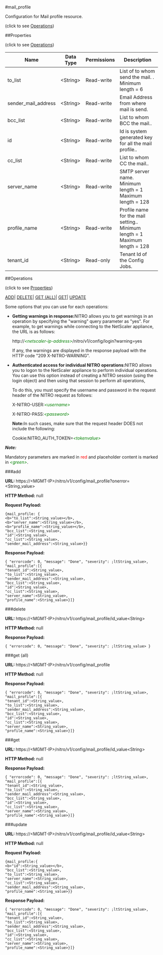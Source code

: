 #mail_profile



Configuration for Mail profile resource.

<span>(click to see [Operations](#operations))</span>



##Properties 

<span>(click to see [Operations](#operations))</span>





<table><thead><tr><th>Name</th><th>Data Type</th><th>Permissions</th><th>Description</th></tr></thead><tbody><tr><td>to_list</td><td>&lt;String></td><td>Read-write</td><td>List of to whom send the mail. .<br>Minimum length = 6</td></tr><tr><td>sender_mail_address</td><td>&lt;String></td><td>Read-write</td><td>Email Address from where mail is send.</td></tr><tr><td>bcc_list</td><td>&lt;String></td><td>Read-write</td><td>List to whom BCC the mail..</td></tr><tr><td>id</td><td>&lt;String></td><td>Read-write</td><td>Id is system generated key for all the mail profile..</td></tr><tr><td>cc_list</td><td>&lt;String></td><td>Read-write</td><td>List to whom CC the mail..</td></tr><tr><td>server_name</td><td>&lt;String></td><td>Read-write</td><td>SMTP server name.<br>Minimum length = 1<br>Maximum length = 128</td></tr><tr><td>profile_name</td><td>&lt;String></td><td>Read-write</td><td>Profile name for the mail setting..<br>Minimum length = 1<br>Maximum length = 128</td></tr><tr><td>tenant_id</td><td>&lt;String></td><td>Read-only</td><td>Tenant Id of the Config Jobs.</td></tr></tbody></table>

##Operations 

<span>(click to see [Properties](#properties))</span>





[ADD](#add)| [DELETE](#delete)| [GET (ALL)](#get-all)| [GET](#get)| [UPDATE](#update)





Some options that you can use for each operations:

<ul><li><p><b>Getting warnings in response:</b>NITRO allows you to get warnings in an operation by specifying the "warning" query parameter as "yes". For example, to get warnings while connecting to the NetScaler appliance, the URL is as follows:</p><p>http://<span style="color:green;font-style:italic;">&lt;netscaler-ip-address&gt;</span>/nitro/v1/config/login?warning=yes</p><p>If any, the warnings are displayed in the response payload with the HTTP code "209 X-NITRO-WARNING".</p></li><li><p><b>Authenticated access for individual NITRO operations:</b>NITRO allows you to logon to the NetScaler appliance to perform individual operations. You can use this option instead of creating a NITRO session (using the login object) and then using that session to perform all operations,</p><p>To do this, you must specify the username and password in the request header of the NITRO request as follows:</p><p>X-NITRO-USER:<span style="color:green;font-style:italic;">&lt;username&gt;</span></p><p>X-NITRO-PASS:<span style="color:green;font-style:italic;">&lt;password&gt;</span></p><p><b>Note:</b>In such cases, make sure that the request header DOES not include the following:</p><p>Cookie:NITRO_AUTH_TOKEN=<span style="color:green;font-style:italic;">&lt;tokenvalue&gt;</span></p></li></ul>







***Note:*** 

Mandatory parameters are marked in <span style="color:#FF0000;">red</span> and placeholder content is marked in <span style="color:green;font-style:italic">&lt;green&gt;</span>.



###add







<b>URL: </b>https://&lt;MGMT-IP&gt;/nitro/v1/config/mail_profile?onerror=&lt;String_value&gt;

<b>HTTP Method: </b>null

<b>Request Payload: </b>
```
{mail_profile: {
<b>"to_list":<String_value></b>,
<b>"server_name":<String_value></b>,
<b>"profile_name":<String_value></b>,
"bcc_list":<String_value>,
"id":<String_value>,
"cc_list":<String_value>,
"sender_mail_address":<String_value>}}
```

<b>Response Payload: </b>
```
{ "errorcode": 0, "message": "Done", "severity": ;ltString_value>, "mail_profile":[{
"tenant_id":<String_value>,
"to_list":<String_value>,
"sender_mail_address":<String_value>,
"bcc_list":<String_value>,
"id":<String_value>,
"cc_list":<String_value>,
"server_name":<String_value>,
"profile_name":<String_value>}]}
```







###delete







<b>URL: </b>https://&lt;MGMT-IP&gt;/nitro/v1/config/mail_profile/id_value&lt;String&gt;

<b>HTTP Method: </b>null

<b>Response Payload: </b>
```
{ "errorcode": 0, "message": "Done", "severity": ;ltString_value> }
```







###get (all)







<b>URL: </b>https://&lt;MGMT-IP&gt;/nitro/v1/config/mail_profile

<b>HTTP Method: </b>null

<b>Response Payload: </b>
```
{ "errorcode": 0, "message": "Done", "severity": ;ltString_value>, "mail_profile":[{
"tenant_id":<String_value>,
"to_list":<String_value>,
"sender_mail_address":<String_value>,
"bcc_list":<String_value>,
"id":<String_value>,
"cc_list":<String_value>,
"server_name":<String_value>,
"profile_name":<String_value>}]}
```







###get







<b>URL: </b>https://&lt;MGMT-IP&gt;/nitro/v1/config/mail_profile/id_value&lt;String&gt;

<b>HTTP Method: </b>null

<b>Response Payload: </b>
```
{ "errorcode": 0, "message": "Done", "severity": ;ltString_value>, "mail_profile":[{
"tenant_id":<String_value>,
"to_list":<String_value>,
"sender_mail_address":<String_value>,
"bcc_list":<String_value>,
"id":<String_value>,
"cc_list":<String_value>,
"server_name":<String_value>,
"profile_name":<String_value>}]}
```







###update







<b>URL: </b>https://&lt;MGMT-IP&gt;/nitro/v1/config/mail_profile/id_value&lt;String&gt;

<b>HTTP Method: </b>null

<b>Request Payload: </b>
```
{mail_profile:{
<b>"id":<String_value></b>,
"bcc_list":<String_value>,
"to_list":<String_value>,
"server_name":<String_value>,
"cc_list":<String_value>,
"sender_mail_address":<String_value>,
"profile_name":<String_value>}}
```

<b>Response Payload: </b>
```
{ "errorcode": 0, "message": "Done", "severity": ;ltString_value>, "mail_profile":[{
"tenant_id":<String_value>,
"to_list":<String_value>,
"sender_mail_address":<String_value>,
"bcc_list":<String_value>,
"id":<String_value>,
"cc_list":<String_value>,
"server_name":<String_value>,
"profile_name":<String_value>}]}
```







